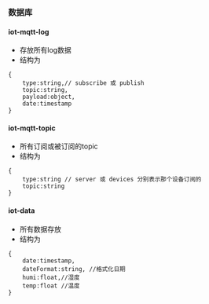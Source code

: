 ### 数据库

#### iot-mqtt-log
- 存放所有log数据
- 结构为
```
{
    type:string,// subscribe 或 publish
    topic:string,
    payload:object,
    date:timestamp
}
```

#### iot-mqtt-topic
- 所有订阅或被订阅的topic
- 结构为
```
{
    type:string // server 或 devices 分别表示那个设备订阅的
    topic:string
}
```

#### iot-data
- 所有数据存放
- 结构为
```
{
    date:timestamp,
    dateFormat:string, //格式化日期
    humi:float,//湿度
    temp:float //温度
}
```
